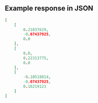 

## Example response in JSON

```json
[
    [
        0.21037629, 
        -0.07437925, 
        0.0
    ], 
    [
        0.0, 
        0.22313775, 
        0.0
    ], 
    [
        -0.10518814, 
        -0.07437925, 
        0.18219121
    ]
]
```

